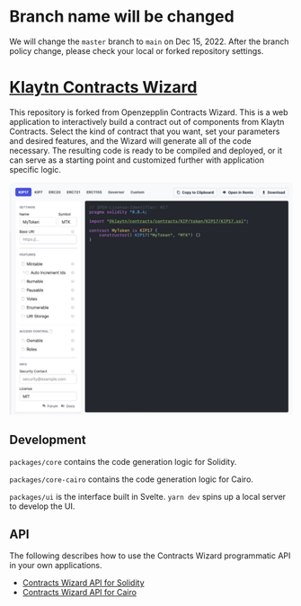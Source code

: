 # Branch name will be changed

We will change the `master` branch to `main` on Dec 15, 2022.
After the branch policy change, please check your local or forked repository settings.

# [Klaytn Contracts Wizard](https://github.com/klaytn/klaytn-contracts-wizard.git)


This repository is forked from Openzepplin Contracts Wizard. This is a web application to interactively build a contract out of components from Klaytn Contracts. Select the kind of contract that you want, set your parameters and desired features, and the Wizard will generate all of the code necessary. The resulting code is ready to be compiled and deployed, or it can serve as a starting point and customized further with application specific logic.

![](./Klaytn_Wizard.png)

## Development

`packages/core` contains the code generation logic for Solidity.

`packages/core-cairo` contains the code generation logic for Cairo.

`packages/ui` is the interface built in Svelte. `yarn dev` spins up a local server to develop the UI.

## API

The following describes how to use the Contracts Wizard programmatic API in your own applications.

- [Contracts Wizard API for Solidity](packages/core/README.md)
- [Contracts Wizard API for Cairo](packages/core-cairo/README.md)
